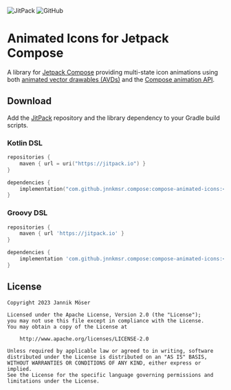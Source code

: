 ![JitPack](https://img.shields.io/jitpack/version/com.github.jnnkmsr/compose?style=for-the-badge)
![GitHub](https://img.shields.io/github/license/jnnkmsr/compose?style=for-the-badge)

# Animated Icons for Jetpack Compose

A library for [Jetpack Compose][compose] providing multi-state icon animations
using both [animated vector drawables (AVDs)][avd] and the [Compose animation
API][compose-animation].

<!-- TODO
## Usage

### Icon declaration

### Composables
-->

## Download

Add the [JitPack][jitpack] repository and the library dependency to your Gradle
build scripts.

### Kotlin DSL

```kotlin
repositories {
    maven { url = uri("https://jitpack.io") }
}

dependencies {
    implementation("com.github.jnnkmsr.compose:compose-animated-icons:<version>")
}
```

### Groovy DSL

```groovy
repositories {
    maven { url 'https://jitpack.io' }
}

dependencies {
    implementation 'com.github.jnnkmsr.compose:compose-animated-icons:<version>'
}
```

## License

```
Copyright 2023 Jannik Möser

Licensed under the Apache License, Version 2.0 (the "License");
you may not use this file except in compliance with the License.
You may obtain a copy of the License at

    http://www.apache.org/licenses/LICENSE-2.0

Unless required by applicable law or agreed to in writing, software
distributed under the License is distributed on an "AS IS" BASIS,
WITHOUT WARRANTIES OR CONDITIONS OF ANY KIND, either express or implied.
See the License for the specific language governing permissions and
limitations under the License.
```

<!-- External Links -->
[avd]: https://d.android.com/jetpack/compose/animation/avd
[compose]: https://d.android.com/jetpack/compose
[compose-animation]: https://d.android.com/jetpack/compose/animation/composables-modifiers
[jitpack]: https://jitpack.io/

